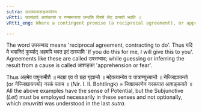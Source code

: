 ```yaml
---
sutra: उपसंवादाशङ्कयोश्च
vRtti: उपसंवादे आशंकायां च गम्यमानायां छन्दसि विषये लेट् प्रत्ययो भवति ॥
vRtti_eng: Where a contingent promise (a reciprocal agreement), or apprehension is implied, the affix \"_Let_\" is employed after a root, in the _Chhandas_ Literature.

---
```

The word उपसम्वाद means 'reciprocal agreement, contracting to do'. Thus यदि मे भवानिदं कुर्य्याद् अहमपि भवत इदं दास्यामि 'If you do this for me, I will give this to you'. Agreements like these are called उपसम्वाद; while guessing or inferring the result from a cause is called आशङ्का 'apprehension or fear'.

Thus अहमेव पशूनामीशै ॥ मदग्रा एव वो ग्रहा गृह्यान्तै ॥ मद्देवत्यान्येव वः पात्राण्युच्यान्तै ॥ नेज्जिह्यायन्तो (or नेज्जिह्यायन्त्यो) नरकं पताम ॥ (_Nir_. I. II. Bohtlingk) = जिह्माचरणेन नरकपात आशङ्कयते ॥ All the above examples have the sense of Potential, but the Subjunctive (_Let_) must be employed necessarily in these senses and not optionally, which _anuvritti_ was understood in the last _sutra_.